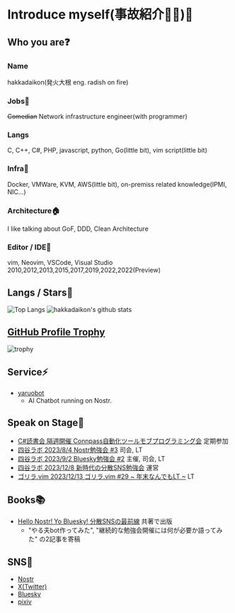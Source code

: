 # Introduce myself(事故紹介🌟🚙)👋  
  
## Who you are❓  

### Name  
hakkadaikon(発火大根 eng. radish on fire)  
  
### Jobs🔭  
~~Comedian~~ Network infrastructure engineer(with programmer)
  
### Langs  
C, C++, C#, PHP, javascript, python, Go(little bit), vim script(little bit)  
  
### Infra🔧  
Docker, VMWare, KVM, AWS(little bit), on-premiss related knowledge(IPMI, NIC...)  
  
### Architecture🏠  
I like talking about GoF, DDD, Clean Architecture  
  
### Editor / IDE📝  
vim, Neovim, VSCode, Visual Studio 2010,2012,2013,2015,2017,2019,2022,2022(Preview)  

## Langs / Stars🌟

![Top Langs](https://github-readme-stats.vercel.app/api/top-langs/?username=Hakkadaikon&hide=html)
![hakkadaikon's github stats](https://github-readme-stats.vercel.app/api?username=Hakkadaikon&show_icons=true&count_private=true&line_height=40)  

## [GitHub Profile Trophy](https://github.com/ryo-ma/github-profile-trophy)  

![trophy](https://github-profile-trophy.vercel.app/?username=Hakkadaikon&theme=onedark)  

## Service⚡
  
* [yaruobot](https://nostter.vercel.app/yaruobot@iris.to)
  - AI Chatbot running on Nostr.

## Speak on Stage👨  
  
* [C#読書会   隔週開催   Connpass自動化ツールモブプログラミング会](https://cs-reading.connpass.com) 定期参加  
* [四谷ラボ   2023/8/4   Nostr勉強会 #3](https://428lab.connpass.com/event/290514/) 司会, LT  
* [四谷ラボ   2023/9/2   Bluesky勉強会 #2](https://428lab.connpass.com/event/293255/) 主催, 司会, LT  
* [四谷ラボ   2023/12/8  新時代の分散SNS勉強会](https://428lab.connpass.com/event/300313/) 運営  
* [ゴリラ.vim 2023/12/13 ゴリラ.vim #29 ~ 年末なんでもLT ~](https://428lab.connpass.com/event/301953/) LT  
  
## Books📚  
  
* [Hello Nostr! Yo Bluesky! 分散SNSの最前線](https://techbookfest.org/product/6quLEm85cpd4TMJR17xnVF?productVariantID=kgmgxRsKgbVruvRd2zV1sp) 共著で出版  
  * "やる夫bot作ってみた", "継続的な勉強会開催には何が必要か語ってみた" の2記事を寄稿  

## SNS📱  
  
* [Nostr](https://nostter.vercel.app/hakkadaikon@iris.to)  
* [X(Twitter)](https://twitter.com/hakkadaikon)  
* [Bluesky](https://bsky.app/profile/hakkadaikon.bsky.social)  
* [pixiv](https://www.pixiv.net/users/1600322)  
  
<!--
**Hakkadaikon/hakkadaikon** is a ✨ _special_ ✨ repository because its `README.md` (this file) appears on your GitHub profile.

Here are some ideas to get you started:

- 🔭 I’m currently working on ...
- 🌱 I’m currently learning ...
- 👯 I’m looking to collaborate on ...
- 🤔 I’m looking for help with ...
- 💬 Ask me about ...
- 📫 How to reach me: ...
- 😄 Pronouns: ...
- ⚡ Fun fact: ...
-->
